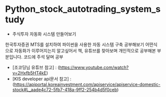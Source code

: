 # Python_stock_autotrading_system_study

- 주식투자 자동화 시스템 만들어보기

한국투자증권 MTS를 설치하여 파이썬을 사용한 자동 시스템 구축 공부해보기
어떤식으로 자동화가 이루어지는지 알고싶어서 책, 유튜브를 찾아보며 개인적으로 공부해본 부분입니다.
코드에 주석 달며 공부

- [조코딩님 유튜브 참고] : (https://www.youtube.com/watch?v=2Hxfb5HT4kE)
- [KIS developer api문서 참고] : (https://apiportal.koreainvestment.com/apiservice/apiservice-domestic-stock#L_aade4c72-5fb7-418a-9ff2-254b4d5f0ceb)
